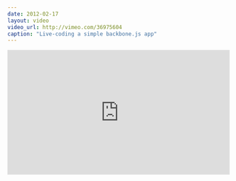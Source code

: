 ```yaml
---
date: 2012-02-17
layout: video
video_url: http://vimeo.com/36975604
caption: "Live-coding a simple backbone.js app"
---
```


<iframe src="http://player.vimeo.com/video/36975604" width="500" height="281" frameborder="0"></iframe>
